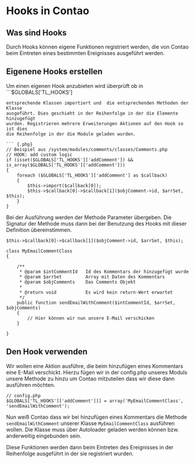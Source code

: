 # Hooks in Contao

## Was sind Hooks

Durch Hooks können eigene Funktionen registriert werden, die von Contao beim
Eintreten eines bestimmten Ereignisses ausgeführt werden.

## Eigenene Hooks erstellen

Um einen eigenen Hook anzubieten wird überprüft ob in ```$GLOBALS['TL_HOOKS']
``` entsprechende Elemente verfügbar sind. Falls dies der Fall ist werden die
entsprechende Klassen importiert und  die entsprechenden Methoden der Klasse
ausgeführt. Dies geschieht in der Reihenfolge in der die Elemente hinzugefügt
wurden. Registrieren mehrere Erweiterungen Aktionen auf den Hook so ist dies
die Reihenfolge in der die Module geladen wurden.

``` {.php}
// Beispiel aus /system/modules/comments/classes/Comments.php
// HOOK: add custom logic
if (isset($GLOBALS['TL_HOOKS']['addComment']) && is_array($GLOBALS['TL_HOOKS']['addComment']))
{
	foreach ($GLOBALS['TL_HOOKS']['addComment'] as $callback)
	{
		$this->import($callback[0]);
		$this->$callback[0]->$callback[1]($objComment->id, $arrSet, $this);
	}
}
```

Bei der Ausführung werden der Methode Parameter übergeben. Die Signatur der
Methode muss dann bei der Benutzung des Hooks mit dieser Definition
übereinstimmen.
``` {.php}
$this->$callback[0]->$callback[1]($objComment->id, $arrSet, $this);
```

``` {.php}
class MyEmailCommentClass
{

	/**
	 * @param $intCommentId   Id des Kommentars der hinzugefügt wurde
	 * @param $arrSet         Array mit Daten des Kommentars
	 * @param $objComments    Das Comments Objekt
	 *
	 * @return void           Es wird kein return-Wert erwartet
	 */
	public function sendEmailWithComment($intCommentId, $arrSet, $objComments)
	{
		// Hier können wir nun unsere E-Mail verschicken
	}

}

```

## Den Hook verwenden

Wir wollen eine Aktion ausführe, die beim hinzufügen eines Kommentars eine
E-Mail verschickt.
Hierzu fügen wir in der config.php unseres Moduls unsere Methode zu hinzu
um Contao mitzuteilen dass wir diese dann ausführen möchten.

``` {.php}
// config.php
$GLOBALS['TL_HOOKS']['addComment'][] = array('MyEmailCommentClass', 'sendEmailWithComment');

```

Nun weiß Contao dass wir bei hinzufügen eines Kommentars die Methode
```sendEmailWithComment``` unserer Klasse ```MyEmailCommentClass``` ausführen
wollen. Die Klasse muss über Autoloader geladen werden können bzw. anderweitig
eingebunden sein.

Diese Funktionen werden dann beim Eintreten des Ereignisses in der Reihenfolge
ausgeführt in der sie registriert wurden.